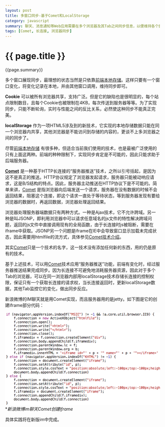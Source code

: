 ```yaml
---
layout: post
title: 多窗口同步-基于Comet和LocalStorage
category: javascript
summary: 聊天、消息通知等Web应用需要在多个浏览器及其Tab之间同步信息，以便维持各个窗口相同的状态，并防止重复提醒。为了实现同步功能，各窗口之间需要能够共享数据，Web应用在这种情况下可用的方法只有前端的本地存储和后端的服务器存储。WebSocket这种双向通信机制，目前在浏览器和服务器端支持情况都不是很健全，因此不在考虑范围。如果信息能够推送到浏览器，而不是由浏览器定时轮询，那么就能保证内容的实时性，就能很好地实现同步功能。
tags: [Comet, 长连接, 浏览器同步]
---
```


{{ page.title }}
================

{{page.summary}}

多个窗口展现同步，最理想的状态当然是只依靠[前端本地存储][2]。这样只要有一个窗口变化，将变化记录在本地，并由其他窗口调用，维持同步即可。

**Cookie** 可以被所有浏览器共享，支持广泛。但是它的缺陷也是很明显的，每个站点限制数目，且每个Cookie也被限制在4KB，每次传送到服务器等等。为了实现同步，只能不断轮询，实时与性能之间的反比关系，必然使这种同步不能真正完美。

**localStorage** 作为一项HTML5涉及到的新技术，它实现的本地存储数据只能在同一个浏览器内共享，其他浏览器是不能访问到存储的内容的，更谈不上多浏览器之间的同步了。

尽管[前端本地存储][2] 有很多种，但适合当前我们使用的技术，也是最被广泛使用的只有上面这两种。前端的种种限制下，实现同步肯定是不可能的，因此只能求助于后端服务器。

**[Comet][1]** 是一种基于HTTP长连接的“服务器推送”技术，之所以引号括起，是因为这不是真正的推送。HTTP协议规定了浏览器发起请求，服务器只能被动响应请求，这是B/S结构的特点。因此，服务器主动推送在HTTP协议下是不可能的。简单来讲，[Comet][1] 是指浏览器向后端发送一个请求，服务器在没有数据的时候不会返回结果，阻塞这个连接，即这个请求一直处于等待状态，等到服务器发现有要给浏览器的数据时，再返回数据，浏览器处理返回结果。

浏览器处理服务器端数据只有两种方式。一种是Ajax技术，它不允许跨域。另一种是叫JSONP，即利用浏览器中可以请求任意域名的js文件的特性解决跨域问题，返回的js文件中直接调用现有的全局函数，由于长连接时js被阻断，需要在iframe中获取。JSONP另一个问题是iframe在IE中会导致窗口显示加载未完成状态，因此需要用htmlfile的流方式，具体参见[Comet技术介绍][1]。

其实[Comet][1]只是一个技术的名字，这一技术没有添加任何新的东西，用的仍是原有的技术。

基于上述技术，可以用[Comet][1]技术应用“服务器推送”功能，前端有变化时，经过服务器推送结果完成同步。因为长连接不可避免地消耗服务器资源，因此对于多个Tab的浏览器，可以在同一浏览器内部用localStorage技术存储长连接的控制权限，保证只有一个获取长连接的请求权，当长连接返回时，更新localStorage数据，其他Tab监控它的变化，做出同步反应。

新浪微博的IM聊天就是用Comet实现，而且服务器用的是jetty。如下图是它的创建iframe部分代码：

![新浪微博im聊天Comet创建iframe](/i/2012-10-23-01.png) <br/> **新浪微博im聊天Comet创建iframe*

具体实践将在新版im中完成。


[1]: http://www.ibm.com/developerworks/cn/web/wa-lo-comet/ "Comet：基于 HTTP 长连接的“服务器推”技术"
[2]: http://blog.csdn.net/dojotoolkit/article/details/6614883 "本地存储的前世今生（一）"
